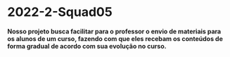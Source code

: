 # 2022-2-Squad05

**Nosso projeto busca facilitar para o professor o envio de materiais para os alunos de um curso, fazendo com que eles recebam os conteúdos de forma gradual de acordo com sua evolução no curso.**
